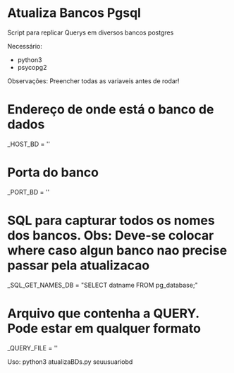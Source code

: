 # Atualiza Bancos Pgsql
Script para replicar Querys em diversos bancos postgres

Necessário:
* python3
* psycopg2

Observações:
Preencher todas as variaveis antes de rodar!
# Endereço de onde está o banco de dados
_HOST_BD = ''
# Porta do banco
_PORT_BD = ''
# SQL para capturar todos os nomes dos bancos. Obs: Deve-se colocar where caso algun banco nao precise passar pela atualizacao
_SQL_GET_NAMES_DB = "SELECT datname FROM pg_database;"
# Arquivo que contenha a QUERY. Pode estar em qualquer formato
_QUERY_FILE = ''

Uso:
python3 atualizaBDs.py seuusuariobd
